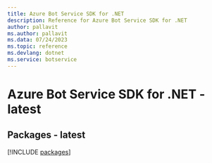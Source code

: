 ```yaml
---
title: Azure Bot Service SDK for .NET
description: Reference for Azure Bot Service SDK for .NET
author: pallavit
ms.author: pallavit
ms.data: 07/24/2023
ms.topic: reference
ms.devlang: dotnet
ms.service: botservice
---
```

# Azure Bot Service SDK for .NET - latest
## Packages - latest
[!INCLUDE [packages](bot-service-index.md)]